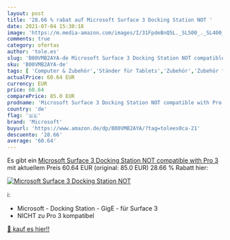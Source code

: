 ```yaml
---
layout: post
title: '28.66 % rabat auf Microsoft Surface 3 Docking Station NOT '
date: 2021-07-04 15:30:18
image: 'https://m.media-amazon.com/images/I/31FpdeBnQ5L._SL500_._SL400_.jpg'
comments: true
category: ofertas
author: 'tole.es'
slug: 'B00VMB2AYA-de Microsoft Surface 3 Docking Station NOT compatible with Pro 3'
sku: 'B00VMB2AYA-de'
tags: [ 'Computer & Zubehör','Ständer für Tablets','Zubehör','Zubehör für Tablets','microsoft', ]
actualPrice: 60.64 EUR
currency: EUR
price: 60.64
comparePrice: 85.0 EUR
prodname: 'Microsoft Surface 3 Docking Station NOT compatible with Pro 3'
country: 'de'
flag: '🇩🇪'
brand: 'Microsoft'
buyurl: 'https://www.amazon.de/dp/B00VMB2AYA/?tag=tolees0ca-21'
descuento: '28.66'
average: '60.64'
---
```


Es gibt ein [Microsoft Surface 3 Docking Station NOT compatible with Pro 3](https://www.amazon.de/dp/B00VMB2AYA/?tag=tolees0ca-21) mit aktuellem Preis 60.64 EUR (original: 85.0 EUR) 28.66 % Rabatt hier:

[![Microsoft Surface 3 Docking Station NOT ](https://m.media-amazon.com/images/I/31FpdeBnQ5L._SL500_._SL400_.jpg)](https://www.amazon.de/dp/B00VMB2AYA/?tag=tolees0ca-21)

ℹ️:

- Microsoft - Docking Station - GigE - für Surface 3
- NICHT zu Pro 3 kompatibel

[🛒 kauf es hier!!](https://www.amazon.de/dp/B00VMB2AYA/?tag=tolees0ca-21)
